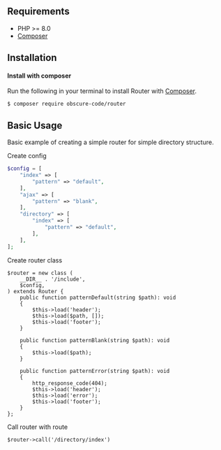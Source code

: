 ## Requirements

* PHP >= 8.0
* [Composer](https://getcomposer.org/)

## Installation

#### Install with composer

Run the following in your terminal to install Router with [Composer](https://getcomposer.org/).

```
$ composer require obscure-code/router
```

## Basic Usage

Basic example of creating a simple router for simple directory structure.

Create config

```php
$config = [
    "index" => [
        "pattern" => "default",
    ],
    "ajax" => [
        "pattern" => "blank",
    ],    
    "directory" => [
        "index" => [
            "pattern" => "default",
        ],
    ],
];
```

Create router class

```
$router = new class (
    __DIR__ . '/include',
    $config,
) extends Router {
    public function patternDefault(string $path): void
    {
        $this->load('header');
        $this->load($path, []);
        $this->load('footer');
    }

    public function patternBlank(string $path): void
    {
        $this->load($path);
    }

    public function patternError(string $path): void
    {
        http_response_code(404);
        $this->load('header');
        $this->load('error');
        $this->load('footer');
    }
};
```

Call router with route

```
$router->call('/directory/index')
```



